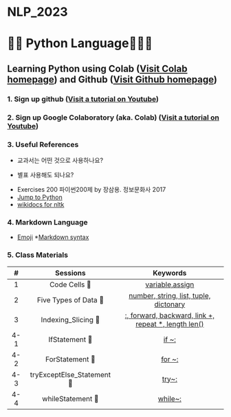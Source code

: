 # NLP_2023

# 🐹🍦 **Python Language**🏈🌂🔨

## **Learning Python** using **Colab** ([Visit Colab homepage](https://colab.research.google.com/?utm_source=scs-index)) and **Github** ([Visit Github homepage](https://github.com/))

### **1. Sign up github** ([Visit a tutorial on Youtube](https://www.youtube.com/watch?v=c-NikCpec7U))
### **2. Sign up Google Colaboratory** (aka. Colab) ([Visit a tutorial on Youtube](https://www.youtube.com/watch?v=2X_EU18OeYM))

### **3. Useful References**
- 교과서는 어떤 것으로 사용하나요?
* 별표 사용해도 되나요?
- Exercises 200 파이썬200제 by 장삼용. 정보문화사 2017
- [Jump to Python](https://wikidocs.net/book/1)
- [wikidocs for nltk](https://wikidocs.net/21667)

### **4. Markdown Language**
* [Emoji](https://gist.github.com/rxaviers/7360908)
*[Markdown syntax](https://www.markdownguide.org/basic-syntax/)


### **5. Class Materials**

|# |Sessions |Keywords |
|:-: |:-: |:-: |
| 1|Code Cells 🏈|[variable,assign](https://github.com/mskang222/NLP_2023/blob/main/1_CodeCells_Basic.ipynb) |
| 2|Five Types of Data 👖|[number, string, list, tuple, dictonary](https://github.com/mskang222/NLP_2023/blob/main/2_FiveTypesofData.ipynb) |
| 3|Indexing_Slicing 🍵|[:, forward, backward, link +, repeat *, length len()](https://github.com/mskang222/NLP_2023/blob/main/3_Indexing_Slicing.ipynb) |
| 4-1|IfStatement 🍚|[if ~:](https://github.com/mskang222/NLP_2023/blob/main/4_1_IfStatement_ipynb%EC%9D%98_%EC%82%AC%EB%B3%B8.ipynb) |                          
| 4-2|ForStatement 🍮|[for ~:](https://github.com/mskang222/NLP_2023/blob/main/4_2_ForStatement.ipynb) |
| 4-3|tryExceptElse_Statement 🍩|[try~:](https://github.com/mskang222/NLP_2023/blob/main/4_3_tryExceptElse_Statement_ipynb%EC%9D%98_%EC%82%AC%EB%B3%B8.ipynb) |   
| 4-4|whileStatement 🍩|[while~:](https://github.com/mskang222/NLP_2023/blob/main/4_4_WhileStatementwContinueBreak.ipynb) | 
